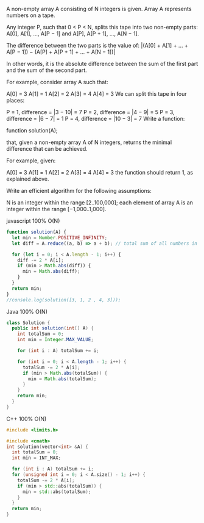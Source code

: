 A non-empty array A consisting of N integers is given. Array A represents numbers on a tape.

Any integer P, such that 0 < P < N, splits this tape into two non-empty parts: A[0], A[1], ..., A[P − 1] and A[P], A[P + 1], ..., A[N − 1].

The difference between the two parts is the value of: |(A[0] + A[1] + ... + A[P − 1]) − (A[P] + A[P + 1] + ... + A[N − 1])|

In other words, it is the absolute difference between the sum of the first part and the sum of the second part.

For example, consider array A such that:

  A[0] = 3
  A[1] = 1
  A[2] = 2
  A[3] = 4
  A[4] = 3
We can split this tape in four places:

P = 1, difference = |3 − 10| = 7
P = 2, difference = |4 − 9| = 5
P = 3, difference = |6 − 7| = 1
P = 4, difference = |10 − 3| = 7
Write a function:

function solution(A);

that, given a non-empty array A of N integers, returns the minimal difference that can be achieved.

For example, given:

  A[0] = 3
  A[1] = 1
  A[2] = 2
  A[3] = 4
  A[4] = 3
the function should return 1, as explained above.

Write an efficient algorithm for the following assumptions:

N is an integer within the range [2..100,000];
each element of array A is an integer within the range [−1,000..1,000].




javascript 100% O(N)
```javascript
function solution(A) {
  let min = Number.POSITIVE_INFINITY;
  let diff = A.reduce((a, b) => a + b); // total sum of all numbers in input.

  for (let i = 0; i < A.length - 1; i++) {
    diff -= 2 * A[i];
    if (min > Math.abs(diff)) {
      min = Math.abs(diff);
    }
  }
  return min;
}
//console.log(solution([3, 1, 2 , 4, 3]));
```

Java 100% O(N)
```java
class Solution {
  public int solution(int[] A) {
    int totalSum = 0;
    int min = Integer.MAX_VALUE;

    for (int i : A) totalSum += i;

    for (int i = 0; i < A.length - 1; i++) {
      totalSum -= 2 * A[i];
      if (min > Math.abs(totalSum)) {
        min = Math.abs(totalSum);
      }
    }
    return min;
  }
}
```

C++ 100% O(N)
```c++
#include <limits.h>

#include <cmath>
int solution(vector<int> &A) {
  int totalSum = 0;
  int min = INT_MAX;

  for (int i : A) totalSum += i;
  for (unsigned int i = 0; i < A.size() - 1; i++) {
    totalSum -= 2 * A[i];
    if (min > std::abs(totalSum)) {
      min = std::abs(totalSum);
    }
  }
  return min;
}
```